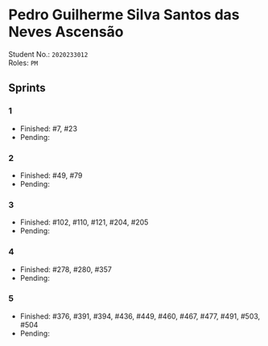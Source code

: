 # Pedro Guilherme Silva Santos das Neves Ascensão

Student No.: `2020233012`  
Roles: `PM`

## Sprints

### 1

* Finished: #7, #23
* Pending:

### 2

* Finished: #49, #79
* Pending:

### 3

* Finished: #102, #110, #121, #204, #205
* Pending:

### 4

* Finished: #278, #280, #357
* Pending:

### 5

* Finished: #376, #391, #394, #436, #449, #460, #467, #477, #491, #503, #504
* Pending:
